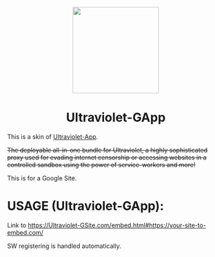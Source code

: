 <p align="center"><img src="https://raw.githubusercontent.com/titaniumnetwork-dev/Ultraviolet-Static/main/public/uv.png" height="200"></p>

<h1 align="center">Ultraviolet-GApp</h1>

This is a skin of [Ultraviolet-App](https://github.com/titaniumnetwork-dev/Ultraviolet-App).

~~The deployable all-in-one bundle for Ultraviolet, a highly sophisticated proxy used for evading internet censorship or accessing websites in a controlled sandbox using the power of service-workers and more!~~

This is for a Google Site.

# USAGE (Ultraviolet-GApp):

Link to
https://Ultraviolet-GSite.com/embed.html#https://your-site-to-embed.com/

SW registering is handled automatically.
